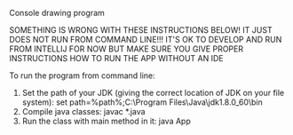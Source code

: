 Console drawing program

SOMETHING IS WRONG WITH THESE INSTRUCTIONS BELOW! IT JUST DOES NOT RUN FROM COMMAND LINE!!!
IT'S OK TO DEVELOP AND RUN FROM INTELLIJ FOR NOW BUT MAKE SURE YOU GIVE PROPER INSTRUCTIONS HOW TO RUN THE APP WITHOUT AN IDE

To run the program from command line:

1. Set the path of your JDK (giving the correct location of JDK on your file system): set path=%path%;C:\Program Files\Java\jdk1.8.0_60\bin
2. Compile java classes: javac *.java
3. Run the class with main method in it: java App